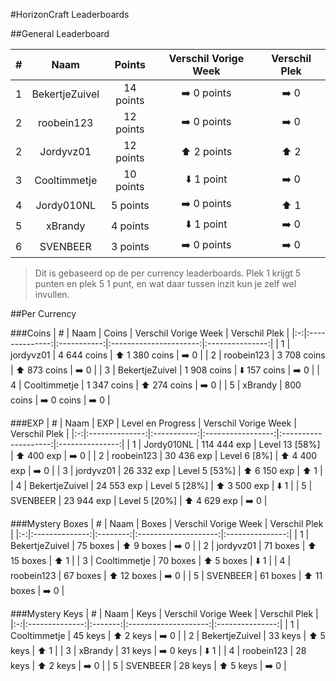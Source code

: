 #HorizonCraft Leaderboards

##General Leaderboard

| # |      Naam      |   Points  |  Verschil Vorige Week  |  Verschil Plek  |
|:-:|:--------------:|:---------:|:----------------------:|:---------------:|
| 1 | BekertjeZuivel | 14 points | :arrow_right: 0 points | :arrow_right: 0 |
| 2 |   roobein123   | 12 points | :arrow_right: 0 points | :arrow_right: 0 |
| 2 |    Jordyvz01   | 12 points |   :arrow_up: 2 points  |   :arrow_up: 2  |
| 3 |  Cooltimmetje  | 10 points |  :arrow_down: 1 point  | :arrow_right: 0 |
| 4 |   Jordy010NL   |  5 points | :arrow_right: 0 points |   :arrow_up: 1  |
| 5 |     xBrandy    |  4 points |  :arrow_down: 1 point  | :arrow_right: 0 |
| 6 |    SVENBEER    |  3 points | :arrow_right: 0 points | :arrow_right: 0 |

> Dit is gebaseerd op de per currency leaderboards. 
> Plek 1 krijgt 5 punten en plek 5 1 punt, en wat daar tussen inzit kun je zelf wel invullen.

##Per Currency

###Coins
| # |      Naam      |    Coins    |  Verschil Vorige Week  |  Verschil Plek  |
|:-:|:--------------:|:-----------:|:----------------------:|:---------------:|
| 1 |    jordyvz01   | 4 644 coins | :arrow_up: 1 380 coins | :arrow_right: 0 |
| 2 |   roobein123   | 3 708 coins |  :arrow_up: 873 coins  | :arrow_right: 0 |
| 3 | BekertjeZuivel | 1 908 coins | :arrow_down: 157 coins | :arrow_right: 0 |
| 4 |  Cooltimmetje  | 1 347 coins |  :arrow_up: 274 coins  | :arrow_right: 0 |
| 5 |     xBrandy    |  800 coins  |  :arrow_right: 0 coins | :arrow_right: 0 |

###EXP
| # |      Naam      |     EXP     | Level en Progress | Verschil Vorige Week |  Verschil Plek  |
|:-:|:--------------:|:-----------:|:-----------------:|:--------------------:|:---------------:|
| 1 |   Jordy010NL   | 114 444 exp |   Level 13 [58%]  |  :arrow_up: 400 exp  | :arrow_right: 0 |
| 2 |   roobein123   |  30 436 exp |    Level 6 [8%]   | :arrow_up: 4 400 exp | :arrow_right: 0 |
| 3 |    jordyvz01   |  26 332 exp |   Level 5 [53%]   | :arrow_up: 6 150 exp |   :arrow_up: 1  |
| 4 | BekertjeZuivel |  24 553 exp |   Level 5 [28%]   | :arrow_up: 3 500 exp |  :arrow_down: 1 |
| 5 |    SVENBEER    |  23 944 exp |   Level 5 [20%]   | :arrow_up: 4 629 exp | :arrow_right: 0 |

###Mystery Boxes
| # |      Naam      |   Boxes  | Verschil Vorige Week |  Verschil Plek  |
|:-:|:--------------:|:--------:|:--------------------:|:---------------:|
| 1 | BekertjeZuivel | 75 boxes |  :arrow_up: 9 boxes  | :arrow_right: 0 |
| 2 |    jordyvz01   | 71 boxes |  :arrow_up: 15 boxes |   :arrow_up: 1  |
| 3 |  Cooltimmetje  | 70 boxes |  :arrow_up: 5 boxes  |  :arrow_down: 1 |
| 4 |   roobein123   | 67 boxes |  :arrow_up: 12 boxes | :arrow_right: 0 |
| 5 |    SVENBEER    | 61 boxes |  :arrow_up: 11 boxes | :arrow_right: 0 |

###Mystery Keys
| # |      Naam      |   Keys  | Verschil Vorige Week |  Verschil Plek  |
|:-:|:--------------:|:-------:|:--------------------:|:---------------:|
| 1 |  Cooltimmetje  | 45 keys |   :arrow_up: 2 keys  | :arrow_right: 0 |
| 2 | BekertjeZuivel | 33 keys |   :arrow_up: 5 keys  |   :arrow_up: 1  |
| 3 |     xBrandy    | 31 keys | :arrow_right: 0 keys |  :arrow_down: 1 |
| 4 |   roobein123   | 28 keys |   :arrow_up: 2 keys  | :arrow_right: 0 |
| 5 |    SVENBEER    | 28 keys |   :arrow_up: 5 keys  | :arrow_right: 0 |

